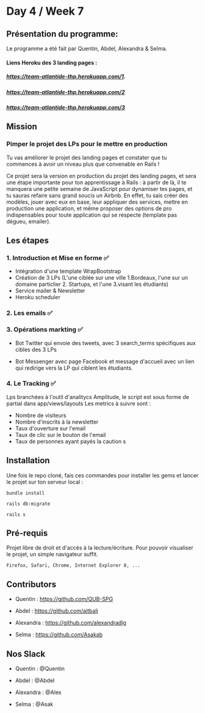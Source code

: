 # Day 4 / Week 7

## Présentation du programme:
Le programme a été fait par Quentin, Abdel, Alexandra & Selma. 

#### Liens Heroku des 3 landing pages :
##### https://team-atlantide-thp.herokuapp.com/1. 
##### https://team-atlantide-thp.herokuapp.com/2 
##### https://team-atlantide-thp.herokuapp.com/3

## Mission

### Pimper le projet des LPs pour le mettre en production

Tu vas améliorer le projet des landing pages et constater que tu commences à avoir un niveau plus que convenable en Rails !

Ce projet sera la version en production du projet des landing pages, et sera une étape importante pour ton apprentissage à Rails : à partir de là, il te manquera une petite semaine de JavaScript pour dynamiser tes pages, et tu sauras refaire sans grand soucis un Airbnb. En effet, tu sais créer des modèles, jouer avec eux en base, leur appliquer des services, mettre en production une application, et même proposer des options de pro indispensables pour toute application qui se respecte (template pas dégueu, emailer).


## Les étapes 


### 1. Introduction et Mise en forme ✅

* Intégration d'une template WrapBootstrap 
* Création de 3 LPs (L'une ciblée sur une ville  1.Bordeaux, l'une sur un domaine particlier 2. Startups, et l'une 3.visant les étudiants)
* Service mailer & Newsletter 
* Heroku scheduler 

### 2. Les emails ✅

### 3. Opérations markting ✅

* Bot Twitter qui envoie des tweets, avec 3 search_terms spécifiques aux cibles des 3 LPs


* Bot Messenger avec page Facebook et message d'accueil avec un lien qui redirige vers la LP qui ciblent les étudiants. 


### 4. Le Tracking ✅

Lps branchées à l'outil d'analitycs Amplitude, le script est sous forme de partial dans app/views/layouts
Les metrics à suivre sont : 
- Nombre de visiteurs
- Nombre d'inscrits à la newsletter
- Taux d'ouverture sur l'email
- Taux de clic sur le bouton de l'email
- Taux de personnes ayant payés la caution
s


## Installation

Une fois le repo cloné, fais ces commandes pour installer les gems et lancer le projet sur ton serveur local :


```
bundle install 
```

```
rails db:migrate 
```

```
rails s
```

## Pré-requis

Projet libre de droit et d'accès à la lecture/écriture. Pour pouvoir visualiser le projet, un simple navigateur suffit.

```
Firefox, Safari, Chrome, Internet Explorer 8, ...
```
## Contributors

* Quentin : https://github.com/QUB-SPG

* Abdel : https://github.com/aitbali

* Alexandra : https://github.com/alexandradlg

* Selma : https://github.com/Asakab

## Nos Slack

* Quentin : @Quentin

* Abdel : @Abdel

* Alexandra : @Alex

* Selma : @Asak